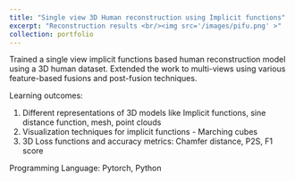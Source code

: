 ```yaml
---
title: "Single view 3D Human reconstruction using Implicit functions"
excerpt: "Reconstruction results <br/><img src='/images/pifu.png' >" 
collection: portfolio
---
```


Trained a single view implicit functions based human reconstruction model using a 3D human dataset. Extended the work to multi-views using various feature-based fusions and post-fusion techniques. 

Learning outcomes: 
1. Different representations of 3D models like Implicit functions, sine distance function, mesh, point clouds
2. Visualization techniques for implicit functions - Marching cubes
3. 3D Loss functions and accuracy metrics: Chamfer distance, P2S, F1 score

Programming Language:
Pytorch, Python